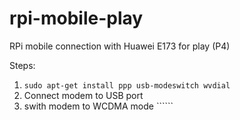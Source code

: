 # rpi-mobile-play
RPi mobile connection with Huawei E173 for play (P4)

Steps:
 1. ```sudo apt-get install ppp usb-modeswitch wvdial```
 2. Connect modem to USB port
 3. swith modem to WCDMA mode ``````
 
